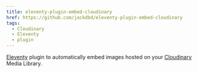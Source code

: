 ```yaml
---
title: eleventy-plugin-embed-cloudinary
href: https://github.com/jackdbd/eleventy-plugin-embed-cloudinary
tags:
  - Cloudinary
  - Eleventy
  - plugin
---
```

[Eleventy](https://www.11ty.dev/) plugin to automatically embed images hosted on your [Cloudinary](https://cloudinary.com/) Media Library.
